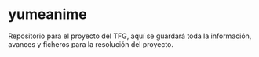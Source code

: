 # yumeanime
Repositorio para el proyecto del TFG, aquí se guardará toda la información, avances y ficheros para la resolución del proyecto.
